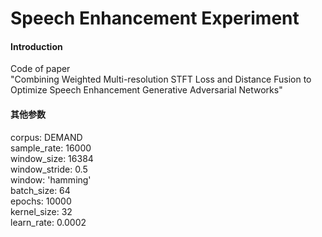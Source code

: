 # Speech Enhancement  Experiment

#### Introduction
Code of paper  
"Combining Weighted Multi-resolution STFT Loss and Distance Fusion to Optimize Speech Enhancement Generative Adversarial Networks"

#### 其他参数
corpus: DEMAND  
sample_rate: 16000  
window_size: 16384  
window_stride: 0.5  
window: 'hamming'  
batch_size: 64  
epochs: 10000  
kernel_size: 32  
learn_rate: 0.0002
